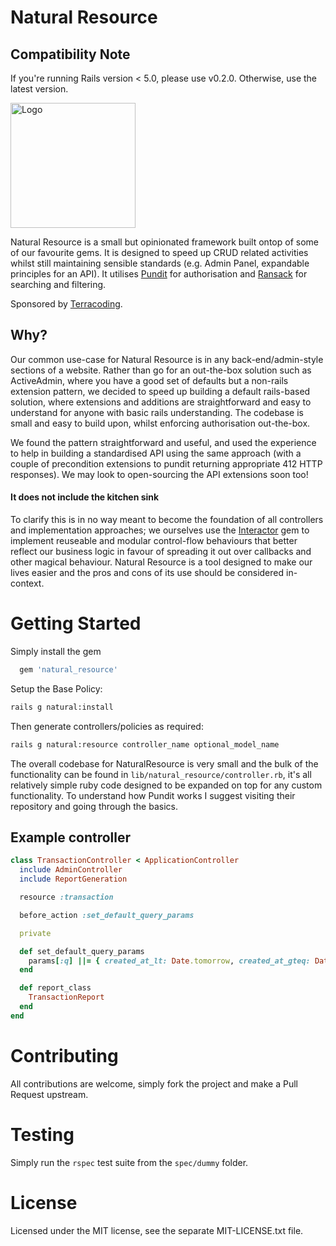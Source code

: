 # Natural Resource

## Compatibility Note
If you're running Rails version < 5.0, please use v0.2.0. Otherwise, use the latest version.

<img src="http://www.terracoding.com/assets/images/natural-resource.png" alt="Logo" height="200px"/>

Natural Resource is a small but opinionated framework built ontop of some of our favourite gems. It is designed to speed up CRUD related activities whilst still maintaining sensible standards (e.g. Admin Panel, expandable principles for an API). It utilises [Pundit](https://github.com/elabs/pundit) for authorisation and [Ransack](https://github.com/activerecord-hackery/ransack) for searching and filtering.

Sponsored by [Terracoding](http://terracoding.com).

## Why?

Our common use-case for Natural Resource is in any back-end/admin-style sections of a website. Rather than go for an out-the-box solution such as ActiveAdmin, where you have a good set of defaults but a non-rails extension pattern, we decided to speed up building a default rails-based solution, where extensions and additions are straightforward and easy to understand for anyone with basic rails understanding. The codebase is small and easy to build upon, whilst enforcing authorisation out-the-box.

We found the pattern straightforward and useful, and used the experience to help in building a standardised API using the same approach (with a couple of precondition extensions to pundit returning appropriate 412 HTTP responses). We may look to open-sourcing the API extensions soon too!

#### It does not include the kitchen sink

To clarify this is in no way meant to become the foundation of all controllers and implementation approaches; we ourselves use the [Interactor](https://github.com/collectiveidea/interactor) gem to implement reuseable and modular control-flow behaviours that better reflect our business logic in favour of spreading it out over callbacks and other magical behaviour. Natural Resource is a tool designed to make our lives easier and the pros and cons of its use should be considered in-context.

# Getting Started

Simply install the gem

``` ruby
  gem 'natural_resource'
```
Setup the Base Policy:
``` sh
rails g natural:install
```

Then generate controllers/policies as required:

``` sh
rails g natural:resource controller_name optional_model_name
```

The overall codebase for NaturalResource is very small and the bulk of the functionality can be found in `lib/natural_resource/controller.rb`, it's all relatively simple ruby code designed to be expanded on top for any custom functionality. To understand how Pundit works I suggest visiting their repository and going through the basics.

## Example controller

``` ruby
class TransactionController < ApplicationController
  include AdminController
  include ReportGeneration

  resource :transaction

  before_action :set_default_query_params

  private

  def set_default_query_params
    params[:q] ||= { created_at_lt: Date.tomorrow, created_at_gteq: Date.yesterday }
  end

  def report_class
    TransactionReport
  end
end
```

# Contributing

All contributions are welcome, simply fork the project and make a Pull Request upstream.

# Testing

Simply run the `rspec` test suite from the `spec/dummy` folder.

# License

Licensed under the MIT license, see the separate MIT-LICENSE.txt file.
